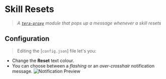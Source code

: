 # Skill Resets
> _A [``tera-proxy``](https://github.com/caali-hackerman/tera-proxy) module that pops up a message whenever a skill resets_ 

## Configuration
> Editing the [`config.json`] file let's you:

- Change the **Reset** text colour.
- You can choose between a _flashing_ or an _over-crosshair_ notification message.
![Notification Preview](http://i.imgur.com/ZZO7R2f.png)
